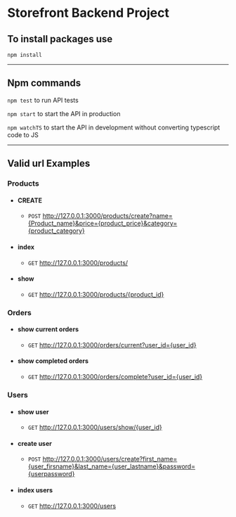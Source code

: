 # Storefront Backend Project

## To install packages use
`npm install`

------
## Npm commands 

`npm test` to run API tests

`npm start` to start the API in production

`npm watchTS` to start the API in development without converting typescript code to JS

---
## Valid url Examples

### Products 
- #### CREATE
   - `POST` http://127.0.0.1:3000/products/create?name={Product_name}&price={product_price}&category={product_category}
- #### index
    - `GET` http://127.0.0.1:3000/products/
- #### show
    - `GET` http://127.0.0.1:3000/products/{product_id}

### Orders
  - #### show current orders
    - `GET` http://127.0.0.1:3000/orders/current?user_id={user_id}
  - #### show completed orders
    - `GET` http://127.0.0.1:3000/orders/complete?user_id={user_id}

### Users 

- #### show user
  - `GET` http://127.0.0.1:3000/users/show/{user_id}

- #### create user
  - `POST` http://127.0.0.1:3000/users/create?first_name={user_firsname}&last_name={user_lastname}&password={userpassword}

- #### index users
  - `GET` http://127.0.0.1:3000/users

